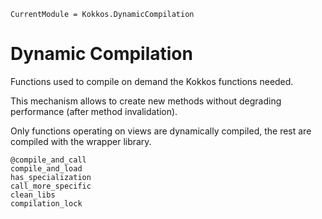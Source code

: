 ```@meta
CurrentModule = Kokkos.DynamicCompilation
```

# Dynamic Compilation

Functions used to compile on demand the Kokkos functions needed.

This mechanism allows to create new methods without degrading performance (after method 
invalidation).

Only functions operating on views are dynamically compiled, the rest are compiled with the wrapper
library. 


```@docs
@compile_and_call
compile_and_load
has_specialization
call_more_specific
clean_libs
compilation_lock
```
